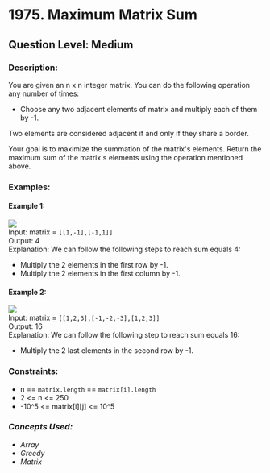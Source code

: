 # 1975. Maximum Matrix Sum
## Question Level: Medium
### Description:
You are given an n x n integer matrix. You can do the following operation any number of times:
- Choose any two adjacent elements of matrix and multiply each of them by -1.

Two elements are considered adjacent if and only if they share a border.

Your goal is to maximize the summation of the matrix's elements. Return the maximum sum of the matrix's elements using the operation mentioned above.

### Examples:
#### Example 1:
<img src="https://assets.leetcode.com/uploads/2021/07/16/pc79-q2ex1.png"><br>
Input: matrix = `[[1,-1],[-1,1]]`<br>
Output: 4<br>
Explanation: We can follow the following steps to reach sum equals 4:
- Multiply the 2 elements in the first row by -1.
- Multiply the 2 elements in the first column by -1.
#### Example 2:
<img src="https://assets.leetcode.com/uploads/2021/07/16/pc79-q2ex2.png"><br>
Input: matrix = `[[1,2,3],[-1,-2,-3],[1,2,3]]`<br>
Output: 16<br>
Explanation: We can follow the following step to reach sum equals 16:
- Multiply the 2 last elements in the second row by -1.

### Constraints:

- n == `matrix.length` == `matrix[i].length`
- 2 <= n <= 250
- -10^5 <= matrix[i][j] <= 10^5

### <i>Concepts Used:
- Array
- Greedy
- Matrix</i>